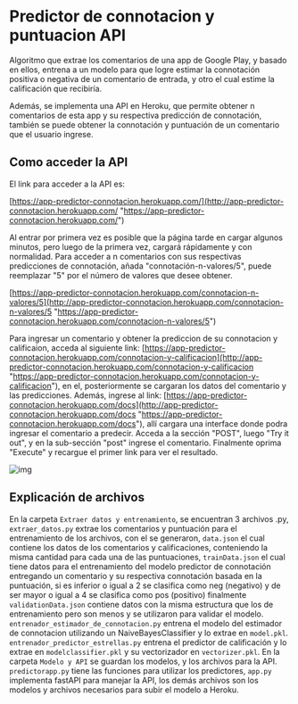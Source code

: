 # Predictor de connotacion y puntuacion API
Algoritmo que extrae los comentarios de una app de Google Play, y basado en ellos, entrena a un modelo para que logre estimar la connotación positiva o negativa de un comentario de entrada, y otro el cual estime la calificación que recibiría.

Además, se implementa una API en Heroku, que permite obtener n comentarios de esta app y su respectiva predicción de connotación, también se puede obtener la connotación y puntuación de un comentario que el usuario ingrese.

## Como acceder la API

El link para acceder a la API es:

[https://app-predictor-connotacion.herokuapp.com/](http://app-predictor-connotacion.herokuapp.com/ "https://app-predictor-connotacion.herokuapp.com/")

Al entrar por primera vez es posible que la página tarde en cargar algunos minutos, pero luego de la primera vez, cargará rápidamente y con normalidad. Para acceder a n comentarios con sus respectivas predicciones de connotación, añada "connotación-n-valores/5", puede reemplazar "5" por el número de valores que desee obtener.

[https://app-predictor-connotacion.herokuapp.com/connotacion-n-valores/5](http://app-predictor-connotacion.herokuapp.com/connotacion-n-valores/5 "https://app-predictor-connotacion.herokuapp.com/connotacion-n-valores/5")

Para ingresar un comentario y obtener la prediccion de su connotacion y calificaion, acceda al siguiente link: 
[https://app-predictor-connotacion.herokuapp.com/connotacion-y-calificacion](http://app-predictor-connotacion.herokuapp.com/connotacion-y-calificacion "https://app-predictor-connotacion.herokuapp.com/connotacion-y-calificacion"), en el, posteriormente se cargaran los datos del comentario y las predicciones. 
Además, ingrese al link: 
[https://app-predictor-connotacion.herokuapp.com/docs](http://app-predictor-connotacion.herokuapp.com/docs "https://app-predictor-connotacion.herokuapp.com/docs"), allí cargara una interface donde podra ingresar el comentario a predecir. 
Acceda a la sección "POST", luego "Try it out", y en la sub-sección "post" ingrese el comentario. Finalmente oprima "Execute" y recargue el primer link para ver el resultado.

![img](https://raw.githubusercontent.com/David-Sebastian-Rodriguez/Predictor-de-connotacion-y-puntuacion-API/main/Imagenes/1.png)


## Explicación de archivos
En la carpeta `Extraer datos y entrenamiento`, se encuentran 3 archivos .py, `extraer_datos.py` extrae los comentarios y puntuación para el entrenamiento de los archivos, con el se generaron, `data.json` el cual contiene los datos de los comentarios y calificaciones, conteniendo la misma cantidad para cada una de las puntuaciones, `trainData.json` el cual tiene datos para el entrenamiento del modelo predictor de connotación entregando un comentario y su respectiva connotación basada en la puntuación, si es inferior o igual a 2 se clasifica como neg (negativo) y de ser mayor o igual a 4 se clasifica como pos (positivo) finalmente `validationData.json` contiene datos con la misma estructura que los de entrenamiento pero son menos y se utilizaron para validar el modelo.
`entrenador_estimador_de_connotacion.py` entrena el modelo del estimador de connotacion utilizando un NaiveBayesClassifier y lo extrae en `model.pkl`.
`entrenador_predictor_estrellas.py` entrena el predictor de calificación y lo extrae en `modelclassifier.pkl` y su vectorizador en `vectorizer.pkl`.
En la carpeta `Modelo y API` se guardan los modelos, y los archivos para la API. `predictorapp.py` tiene las funciones para utilizar los predictores, `app.py` implementa fastAPI para manejar la API, los demás archivos son los modelos y archivos necesarios para subir el modelo a Heroku.

